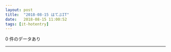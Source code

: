 ```yaml
---
layout: post
title:  "2018-08-15 はてぶIT"
date:   2018-08-15 11:00:52
tags: [it-hotentry]
---
```

0 件のデータあり

<hr>
